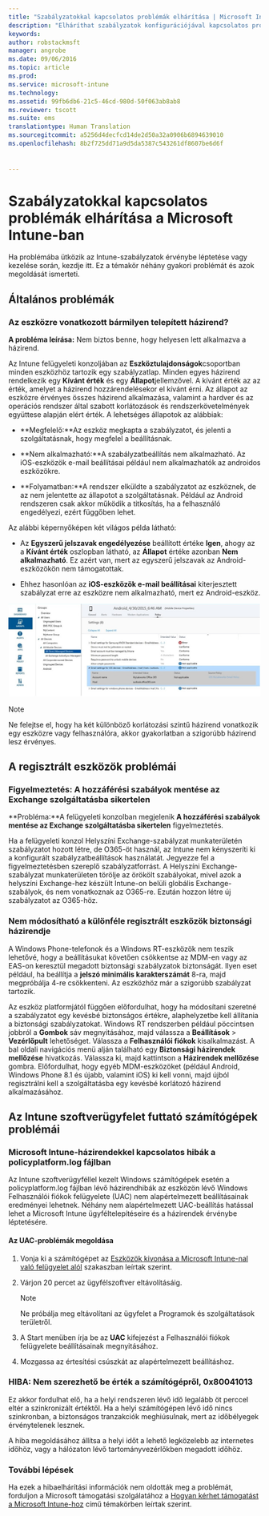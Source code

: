 ```yaml
---
title: "Szabályzatokkal kapcsolatos problémák elhárítása | Microsoft Intune"
description: "Elháríthat szabályzatok konfigurációjával kapcsolatos problémákat."
keywords: 
author: robstackmsft
manager: angrobe
ms.date: 09/06/2016
ms.topic: article
ms.prod: 
ms.service: microsoft-intune
ms.technology: 
ms.assetid: 99fb6db6-21c5-46cd-980d-50f063ab8ab8
ms.reviewer: tscott
ms.suite: ems
translationtype: Human Translation
ms.sourcegitcommit: a5256d4decfcd14de2d50a32a0906b6894639010
ms.openlocfilehash: 8b2f725dd71a9d5da5387c543261df8607be6d6f


---
```


# Szabályzatokkal kapcsolatos problémák elhárítása a Microsoft Intune-ban

Ha problémába ütközik az Intune-szabályzatok érvénybe léptetése vagy kezelése során, kezdje itt. Ez a témakör néhány gyakori problémát és azok megoldását ismerteti.

## Általános problémák

### Az eszközre vonatkozott bármilyen telepített házirend?
**A probléma leírása:** Nem biztos benne, hogy helyesen lett alkalmazva a házirend.

Az Intune felügyeleti konzoljában az **Eszköztulajdonságok**csoportban minden eszközhöz tartozik egy szabályzatlap. Minden egyes házirend rendelkezik egy **Kívánt érték** és egy **Állapot**jellemzővel. A kívánt érték az az érték, amelyet a házirend hozzárendelésekor el kívánt érni. Az állapot az eszközre érvényes összes házirend alkalmazása, valamint a hardver és az operációs rendszer által szabott korlátozások és rendszerkövetelmények együttese alapján elért érték. A lehetséges állapotok az alábbiak:

-   **Megfelelő:**Az eszköz megkapta a szabályzatot, és jelenti a szolgáltatásnak, hogy megfelel a beállításnak.

-   **Nem alkalmazható:**A szabályzatbeállítás nem alkalmazható. Az iOS-eszközök e-mail beállításai például nem alkalmazhatók az androidos eszközökre.

-   **Folyamatban:**A rendszer elküldte a szabályzatot az eszköznek, de az nem jelentette az állapotot a szolgáltatásnak. Például az Android rendszeren csak akkor működik a titkosítás, ha a felhasználó engedélyezi, ezért függőben lehet.

Az alábbi képernyőképen két világos példa látható:

-   Az **Egyszerű jelszavak engedélyezése** beállított értéke **Igen**, ahogy az a **Kívánt érték** oszlopban látható, az **Állapot** értéke azonban **Nem alkalmazható**. Ez azért van, mert az egyszerű jelszavak az Android-eszközökön nem támogatottak.

-   Ehhez hasonlóan az **iOS-eszközök e-mail beállításai** kiterjesztett szabályzat erre az eszközre nem alkalmazható, mert ez Android-eszköz.

![Az Intune eszközszabályzat](../media/Intune-Device-Policy-v.2.jpg)

> [!NOTE]
> Ne felejtse el, hogy ha két különböző korlátozási szintű házirend vonatkozik egy eszközre vagy felhasználóra, akkor gyakorlatban a szigorúbb házirend lesz érvényes.


## A regisztrált eszközök problémái

### Figyelmeztetés: A hozzáférési szabályok mentése az Exchange szolgáltatásba sikertelen
**Probléma:**A felügyeleti konzolban megjelenik **A hozzáférési szabályok mentése az Exchange szolgáltatásba sikertelen**  figyelmeztetés.

Ha a felügyeleti konzol Helyszíni Exchange-szabályzat munkaterületén szabályzatot hozott létre, de O365-öt használ, az Intune nem kényszeríti ki a konfigurált szabályzatbeállítások használatát. Jegyezze fel a figyelmeztetésben szereplő szabályzatforrást.  A Helyszíni Exchange-szabályzat munkaterületen törölje az örökölt szabályokat, mivel azok a helyszíni Exchange-hez készült Intune-on belüli globális Exchange-szabályok, és nem vonatkoznak az O365-re. Ezután hozzon létre új szabályzatot az O365-höz.

### Nem módosítható a különféle regisztrált eszközök biztonsági házirendje
A Windows Phone-telefonok és a Windows RT-eszközök nem teszik lehetővé, hogy a beállításukat követően csökkentse az MDM-en vagy az EAS-on keresztül megadott biztonsági szabályzatok biztonságát. Ilyen eset például, ha beállítja a **jelszó minimális karakterszámát** 8-ra, majd megpróbálja 4-re csökkenteni. Az eszközhöz már a szigorúbb szabályzat tartozik.

Az eszköz platformjától függően előfordulhat, hogy ha módosítani szeretné a szabályzatot egy kevésbé biztonságos értékre, alaphelyzetbe kell állítania a biztonsági szabályzatokat.
Windows RT rendszerben például pöccintsen jobbról a **Gombok** sáv megnyitásához, majd válassza a **Beállítások** &gt; **Vezérlőpult** lehetőséget.  Válassza a **Felhasználói fiókok** kisalkalmazást.
A bal oldali navigációs menü alján található egy **Biztonsági házirendek mellőzése** hivatkozás. Válassza ki, majd kattintson a **Házirendek mellőzése** gombra.
Előfordulhat, hogy egyéb MDM-eszközöket (például Android, Windows Phone 8.1 és újabb, valamint iOS) ki kell vonni, majd újból regisztrálni kell a szolgáltatásba egy kevésbé korlátozó házirend alkalmazásához.

## Az Intune szoftverügyfelet futtató számítógépek problémái

### Microsoft Intune-házirendekkel kapcsolatos hibák a policyplatform.log fájlban
Az Intune szoftverügyféllel kezelt Windows számítógépek esetén a policyplatform.log fájlban lévő házirendhibák az eszközön lévő Windows Felhasználói fiókok felügyelete (UAC) nem alapértelmezett beállításainak eredményei lehetnek. Néhány nem alapértelmezett UAC-beállítás hatással lehet a Microsoft Intune ügyféltelepítéseire és a házirendek érvénybe léptetésére.

#### Az UAC-problémák megoldása

1.  Vonja ki a számítógépet az [Eszközök kivonása a Microsoft Intune-nal való felügyelet alól](/intune/deploy-use/retire-devices-from-microsoft-intune-management) szakaszban leírtak szerint.

2.  Várjon 20 percet az ügyfélszoftver eltávolításáig.

    > [!NOTE]
    > Ne próbálja meg eltávolítani az ügyfelet a Programok és szolgáltatások területről.

3.  A Start menüben írja be az **UAC** kifejezést a Felhasználói fiókok felügyelete beállításainak megnyitásához.

4.  Mozgassa az értesítési csúszkát az alapértelmezett beállításhoz.

### HIBA: Nem szerezhető be érték a számítógépről, 0x80041013
Ez akkor fordulhat elő, ha a helyi rendszeren lévő idő legalább öt perccel eltér a szinkronizált értéktől. Ha a helyi számítógépen lévő idő nincs szinkronban, a biztonságos tranzakciók meghiúsulnak, mert az időbélyegek érvénytelenek lesznek.

A hiba megoldásához állítsa a helyi időt a lehető legközelebb az internetes időhöz, vagy a hálózaton lévő tartományvezérlőkben megadott időhöz.








### További lépések
Ha ezek a hibaelhárítási információk nem oldották meg a problémát, forduljon a Microsoft támogatási szolgálatához a [Hogyan kérhet támogatást a Microsoft Intune-hoz](how-to-get-support-for-microsoft-intune.md) című témakörben leírtak szerint.



<!--HONumber=Sep16_HO1-->


